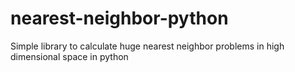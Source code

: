 # nearest-neighbor-python
Simple library to calculate huge nearest neighbor problems in high dimensional space in python

